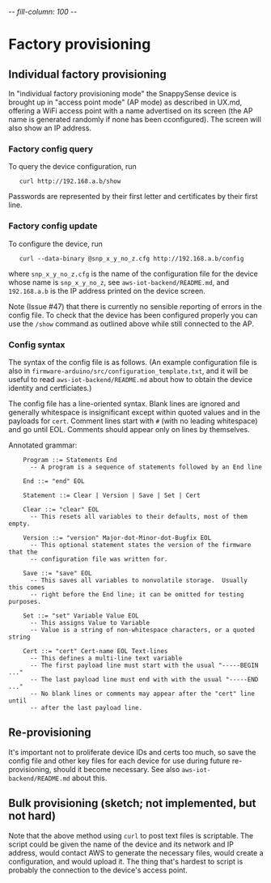 -*- fill-column: 100 -*-

# Factory provisioning

## Individual factory provisioning

In "individual factory provisioning mode" the SnappySense device is brought up in "access point
mode" (AP mode) as described in UX.md, offering a WiFi access point with a name advertised on its
screen (the AP name is generated randomly if none has been cconfigured).  The screen will also show
an IP address.

### Factory config query

To query the device configuration, run

```
   curl http://192.168.a.b/show
```

Passwords are represented by their first letter and certificates by their first line.

### Factory config update

To configure the device, run

```
   curl --data-binary @snp_x_y_no_z.cfg http://192.168.a.b/config
```

where `snp_x_y_no_z.cfg` is the name of the configuration file for the device whose name is
`snp_x_y_no_z`, see `aws-iot-backend/README.md`, and `192.168.a.b` is the IP address printed on the
device screen.

Note (Issue #47) that there is currently no sensible reporting of errors in the config file.  To
check that the device has been configured properly you can use the `/show` command as outlined above
while still connected to the AP.

### Config syntax

The syntax of the config file is as follows.  (An example configuration file is also in
`firmware-arduino/src/configuration_template.txt`, and it will be useful to read
`aws-iot-backend/README.md` about how to obtain the device identity and certficiates.)

The config file has a line-oriented syntax.  Blank lines are ignored and generally whitespace is
insignificant except within quoted values and in the payloads for `cert`.  Comment lines start with
`#` (with no leading whitespace) and go until EOL.  Comments should appear only on lines by
themselves.

Annotated grammar:
```
    Program ::= Statements End
      -- A program is a sequence of statements followed by an End line

    End ::= "end" EOL

    Statement ::= Clear | Version | Save | Set | Cert

    Clear ::= "clear" EOL
      -- This resets all variables to their defaults, most of them empty.

    Version ::= "version" Major-dot-Minor-dot-Bugfix EOL
      -- This optional statement states the version of the firmware that the
      -- configuration file was written for.

    Save ::= "save" EOL
      -- This saves all variables to nonvolatile storage.  Usually this comes
	  -- right before the End line; it can be omitted for testing purposes.

    Set ::= "set" Variable Value EOL
      -- This assigns Value to Variable
      -- Value is a string of non-whitespace characters, or a quoted string

    Cert ::= "cert" Cert-name EOL Text-lines
      -- This defines a multi-line text variable
      -- The first payload line must start with the usual "-----BEGIN ..."
	  -- The last payload line must end with with the usual "-----END ..."
	  -- No blank lines or comments may appear after the "cert" line until
	  -- after the last payload line.
```


## Re-provisioning

It's important not to proliferate device IDs and certs too much, so save the config file and other
key files for each device for use during future re-provisioning, should it become necessary.  See
also `aws-iot-backend/README.md` about this.


## Bulk provisioning (sketch; not implemented, but not hard)

Note that the above method using `curl` to post text files is scriptable.  The script could be given
the name of the device and its network and IP address, would contact AWS to generate the necessary
files, would create a configuration, and would upload it.  The thing that's hardest to script is
probably the connection to the device's access point.
